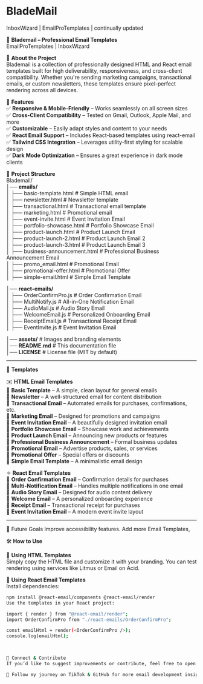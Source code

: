 # BladeMail
InboxWizard | EmailProTemplates | continually updated

📩 **Blademail – Professional Email Templates**  
EmailProTemplates | InboxWizard

🚀 **About the Project**  
Blademail is a collection of professionally designed HTML and React email templates built for high deliverability, responsiveness, and cross-client compatibility. Whether you're sending marketing campaigns, transactional emails, or custom newsletters, these templates ensure pixel-perfect rendering across all devices.

🎯 **Features**  
✅ **Responsive & Mobile-Friendly** – Works seamlessly on all screen sizes  
✅ **Cross-Client Compatibility** – Tested on Gmail, Outlook, Apple Mail, and more  
✅ **Customizable** – Easily adapt styles and content to your needs  
✅ **React Email Support** – Includes React-based templates using react-email  
✅ **Tailwind CSS Integration** – Leverages utility-first styling for scalable design  
✅ **Dark Mode Optimization** – Ensures a great experience in dark mode clients

📂 **Project Structure**  
Blademail/  
│── **emails/**  
│   ├── basic-template.html   # Simple HTML email  
│   ├── newsletter.html       # Newsletter template  
│   ├── transactional.html    # Transactional email template  
│   ├── marketing.html        # Promotional email  
│   ├── event-invite.html     # Event Invitation Email  
│   ├── portfolio-showcase.html # Portfolio Showcase Email  
│   ├── product-launch.html   # Product Launch Email  
│   ├── product-launch-2.html # Product Launch Email 2  
│   ├── product-launch-3.html # Product Launch Email 3  
│   ├── business-announcement.html # Professional Business Announcement Email  
│   ├── promo_email.html      # Promotional Email  
│   ├── promotional-offer.html # Promotional Offer  
│   ├── simple-email.html     # Simple Email Template  

│── **react-emails/**  
│   ├── OrderConfirmPro.js     # Order Confirmation Email  
│   ├── MultiNotify.js         # All-in-One Notification Email  
│   ├── AudioMail.js           # Audio Story Email  
│   ├── WelcomeEmail.js        # Personalized Onboarding Email  
│   ├── ReceiptEmail.js        # Transactional Receipt Email  
│   ├── EventInvite.js         # Event Invitation Email  

│── **assets/**               # Images and branding elements  
│── **README.md**             # This documentation file  
│── **LICENSE**               # License file (MIT by default)  

---

📧 **Templates**

✉️ **HTML Email Templates**  
📌 **Basic Template** – A simple, clean layout for general emails  
📌 **Newsletter** – A well-structured email for content distribution  
📌 **Transactional Email** – Automated emails for purchases, confirmations, etc.  
📌 **Marketing Email** – Designed for promotions and campaigns  
📌 **Event Invitation Email** – A beautifully designed invitation email  
📌 **Portfolio Showcase Email** – Showcase work and achievements  
📌 **Product Launch Email** – Announcing new products or features  
📌 **Professional Business Announcement** – Formal business updates  
📌 **Promotional Email** – Advertise products, sales, or services  
📌 **Promotional Offer** – Special offers or discounts  
📌 **Simple Email Template** – A minimalistic email design  

⚛️ **React Email Templates**  
📌 **Order Confirmation Email** – Confirmation details for purchases  
📌 **Multi-Notification Email** – Handles multiple notifications in one email  
📌 **Audio Story Email** – Designed for audio content delivery  
📌 **Welcome Email** – A personalized onboarding experience  
📌 **Receipt Email** – Transactional receipt for purchases  
📌 **Event Invitation Email** – A modern event invite layout  

---

🎯 Future Goals
Improve accessibility features.
Add more Email Templates, 

🛠️ **How to Use**

🔹 **Using HTML Templates**  
Simply copy the HTML file and customize it with your branding. You can test rendering using services like Litmus or Email on Acid.  

🔹 **Using React Email Templates**  
Install dependencies:  
```bash  
npm install @react-email/components @react-email/render  
Use the templates in your React project:

import { render } from "@react-email/render";  
import OrderConfirmPro from "./react-emails/OrderConfirmPro";  

const emailHtml = render(<OrderConfirmPro />);  
console.log(emailHtml);  


  
🔗 Connect & Contribute
If you’d like to suggest improvements or contribute, feel free to open an issue or submit a pull request.

🚀 Follow my journey on TikTok & GitHub for more email development insights!
